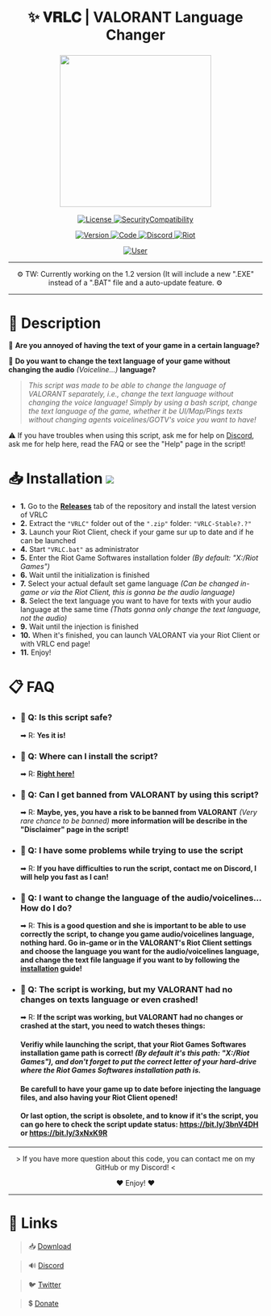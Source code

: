 <h1 align="center">
✨ 𝐕𝐑𝐋𝐂 | VALORANT Language Changer
</h1>

<h3 align="center">
<img src= "https://imgur.com/HQyUeXL.png alt="Logo" width="300" height="300""/>
</h3>
<p align="center">
<a href="https://github.com/SKAREZ/VALORANT-LanguageChanger/blob/vrlc/LICENSE">
<img alt="License" src="https://img.shields.io/badge/📜 LICENSE-0D1117?style=for-the-badge">
</a>
<a href="https://github.com/SKAREZ/VALORANT-LanguageChanger/blob/vrlc/SECURITY.md">
<img alt="SecurityCompatibility" src="https://img.shields.io/badge/🔑 SECURITY/COMPATIBILITY-0D1117?style=for-the-badge">
</a>
</p>

<p align="center">
<a href="https://github.com/SKAREZ/VALORANT-LanguageChanger/releases">
<img alt="Version" src="https://img.shields.io/badge/STABLE 1.1-2C3237?style=for-the-badge&logo=github&logoColor=FFFFFF">
</a>
<a href="https://docs.microsoft.com/en-us/learn/modules/bash-introduction/">
<img alt="Code" src="https://img.shields.io/badge/BATCH-000000?style=for-the-badge&logo=Windows&logoColor=4F93CB">
</a>
<a href="https://discord.gg/sS7X8cPt62">
<img alt="Discord" src="https://img.shields.io/badge/DISCORD-304090?style=for-the-badge&logo=Discord&logoColor=FFFFFF">
</a>
<a href="https://playvalorant.com">
<img alt="Riot" src="https://img.shields.io/badge/VALORANT | 5.05-D32936?style=for-the-badge&logo=riot-games&logoColor=white">
</a>
<p align="center">
<a href="https://twitter.com/SKAREZ_Z">
<img alt="User" src="https://img.shields.io/badge/MADE WITH ❤ BY SKAREZ-FF5050?style=for-the-badge">
</a>
</p>


---

<p align="center">
⚙ TW: Currently working on the 1.2 version (It will include a new ".EXE" instead of a ".BAT" file and a auto-update feature. ⚙
</p>

---

<h1 align="left">
🧾 Description
</h1>

🤔 **Are you annoyed of having the text of your game in a certain language?**

🔎 **Do you want to change the text language of your game without changing the audio** *(Voiceline...)* **language?**

> *This script was made to be able to change the language of VALORANT separately, i.e., change the text language without changing the voice language!
Simply by using a bash script, change the text language of the game, whether it be UI/Map/Pings texts without changing agents voicelines/GOTV's voice you want to have!*

⚠ If you have troubles when using this script, ask me for help on [Discord](https://discord.gg/sS7X8cPt62), ask me for help here, read the FAQ or see the "Help" page in the script!

<h1 align="left">
📥 Installation
<a href="https://github.com/SKAREZ/VALORANT-LanguageChanger/releases">
<img alt"Downloads" src="https://img.shields.io/github/downloads/SKAREZ/VALORANT-LanguageChanger/total?&logo=github&logoColor=FFFFFF">
</a>
</h1>

- **1.** Go to the **[Releases](https://github.com/SKAREZ/VALORANT-LanguageChanger/releases/)** tab of the repository and install the latest version of VRLC
- **2.** Extract the `"VRLC"` folder out of the `".zip"` folder: `"VRLC-Stable?.?"`
- **3.** Launch your Riot Client, check if your game sur up to date and if he can be launched
- **4.** Start `"VRLC.bat"` as administrator
- **5.** Enter the Riot Game Softwares installation folder *(By default: "X:/Riot Games")*
- **6.** Wait until the initialization is finished
- **7.** Select your actual default set game language *(Can be changed in-game or via the Riot Client, this is gonna be the audio language)*
- **8.** Select the text language you want to have for texts with your audio language at the same time *(Thats gonna only change the text language, not the audio)*
- **9.** Wait until the injection is finished
- **10.** When it's finished, you can launch VALORANT via your Riot Client or with VRLC end page!
- **11.** Enjoy!

<h1 align="left">
📋 FAQ
</h1>

- ### 💬 Q: Is this script safe?
  ➡ R: **Yes it is!**

- ### 💬 Q: Where can I install the script?
  ➡ R: **[Right here!](https://github.com/SKAREZ/VALORANT-LanguageChanger/releases/)**

- ### 💬 Q: Can I get banned from VALORANT by using this script?
  ➡ R: **Maybe, yes, you have a risk to be banned from VALORANT** *(Very rare chance to be banned)* **more information will be describe in the "Disclaimer" page in the script!**

- ### 💬 Q: I have some problems while trying to use the script
  ➡ R: **If you have difficulties to run the script, contact me on Discord, I will help you fast as I can!**

- ### 💬 Q: I want to change the language of the audio/voicelines... How do I do?
  ➡ R: **This is a good question and she is important to be able to use correctly the script, to change you game audio/voicelines language, nothing hard. Go in-game or in the VALORANT's Riot Client settings and choose the language you want for the audio/voicelines language, and change the text file language if you want to by following the [installation](https://github.com/SKAREZ/VALORANT-LanguageChanger#installation) guide!**

- ### 💬 Q: The script is working, but my VALORANT had no changes on texts language or even crashed!
  ➡ R: **If the script was working, but VALORANT had no changes or crashed at the start, you need to watch theses things:**
  #### Verifiy while launching the script, that your Riot Games Softwares installation game path is correct! *(By default it's this path: "X:/Riot Games"), and don't forget to put the correct letter of your hard-drive where the Riot Games Softwares installation path is.*
  #### Be carefull to have your game up to date before injecting the language files, and also having your Riot Client opened!
  #### Or last option, the script is obsolete, and to know if it's the script, you can go here to check the script update status: **https://bit.ly/3bnV4DH** or **https://bit.ly/3xNxK9R**

---

<p align="center">
> If you have more question about this code, you can contact me on my GitHub or my Discord! <
</p>
<p align="center">
❤ Enjoy! ❤
</p>

---

# 🔗 **Links**

> 📥 [Download](https://github.com/SKAREZ/VALORANT-LanguageChanger/releases/)

> 🔊 [Discord](https://discord.gg/sS7X8cPt62)

> 🐦 [Twitter](https://twitter.com/SKAREZ_Z)

> 💲 [Donate](https://paypal.me/skz54)
